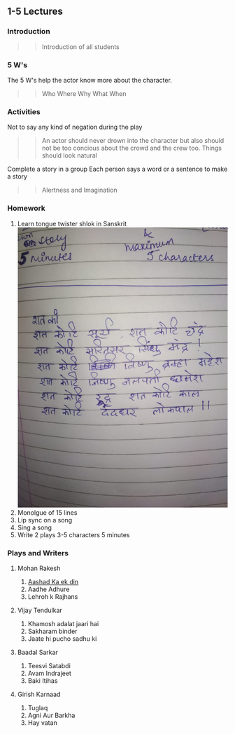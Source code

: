 ## 1-5 Lectures

### Introduction
>>Introduction of all students

### 5 W's
The 5 W's help the actor know more about the character.
>>Who
>>Where
>>Why
>>What
>>When

### Activities
Not to say any kind of negation during the play
>>An actor should never drown into the character but also should not be too concious about the crowd and the crew too.
>>Things should look natural

Complete a story in a group
Each person says a word or a sentence to make a story
>>Alertness and Imagination

### Homework
1. Learn tongue twister shlok in Sanskrit
    ![](img/shlok.jpeg)    
2. Monolgue of 15 lines
3. Lip sync on a song
4. Sing a song
5. Write 2 plays
    3-5 characters 5 minutes

### Plays and Writers
1. Mohan Rakesh
    1. [Aashad Ka ek din]()
    2. Aadhe Adhure
    3. Lehroh k Rajhans

2. Vijay Tendulkar
    1. Khamosh adalat jaari hai
    2. Sakharam binder
    3. Jaate hi pucho sadhu ki

3. Baadal Sarkar
    1. Teesvi Satabdi
    2. Avam Indrajeet
    3. Baki Itihas

4. Girish Karnaad
    1. Tuglaq
    2. Agni Aur Barkha
    3. Hay vatan
